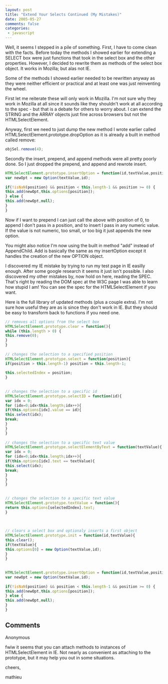 ```yaml
---
layout: post
title: "Extend Your Selects Continued (My Mistakes)"
date: 2005-05-27
comments: false
categories:
 - javascript
---
```

Well, it seems I stepped in a pile of something. First, I have to come clean
with the facts. Before today the methods I showed earlier for extending a
SELECT box were just functions that took in the select box and the other
properties. However, I decided to rewrite them as methods of the select box
object. It works in Mozilla; but alas not IE.  
  
Some of the methods I showed earlier needed to be rewritten anyway as they
were neither efficient or practical and at least one was just reinventing the
wheel.  
  
First let me reiterate these will only work in Mozilla. I'm not sure why they
work in Mozilla at all since it sounds like they shouldn't work at all
according to the spec - but that is a debate for others to worry about. I can
extend the STRING and the ARRAY objects just fine across browsers but not the
HTMLSelectElement.  
  
Anyway, first we need to just dump the new method I wrote earlier called
HTMLSelectElement.prototype.dropOption as it is already a built in method
called remove:  
  
```js  
objSel.remove(4);  
```  
  
Secondly the insert, prepend, and append methods were all pretty poorly done.
So I just dropped the prepend, and append and rewrote insert.  
  
```js  
HTMLSelectElement.prototype.insertOption = function(id,textValue,position){  
var newOpt = new Option(textValue,id);  
  
if(!isNaN(position) && position < this.length-1 && position >= 0) {  
this.add(newOpt,this.options[position]);  
} else {  
this.add(newOpt,null);  
}  
}  
```  
  
Now if I want to prepend I can just call the above with position of 0, to
append I don't pass in a position, and to insert I pass in any numeric value.
If the value is not numeric, too small, or too big it just appends the new
option.  
  
You might also notice I'm now using the built in method "add" instead of
AppendChild. Add is basically the same as my insertOption except it handles
the creation of the new OPTION object.  
  
I discovered my IE mistake by trying to run my test page in IE easilly enough.
After some google research it seems it just isn't possible. I also discovered
my other mistakes by, now hold on here, reading the SPEC. That's right by
reading the DOM spec at the W3C page I was able to learn how stupid I am! You
can see the spec for the HTMLSelectElement if you want.  
  
Here is the full library of updated methods (plus a couple extra). I'm not
sure how useful they are as is since they don't work in IE. But they should be
easy to transform back to functions if you need one.  
  
```js  
// removes all options from the select box  
HTMLSelectElement.prototype.clear = function(){  
while (this.length > 0) {  
this.remove(0);  
}  
}  
  
// changes the selection to a specified position  
HTMLSelectElement.prototype.select = function(position){  
if(position > this.length-1) position = this.length-1;  
  
this.selectedIndex = position;  
}  
  
  
// changes the selection to a specific id  
HTMLSelectElement.prototype.selectID = function(id){  
var idx = 0;  
for (idx=0;idx<this.length;idx++){  
if(this.options[idx].value == id){  
this.select(idx);  
break;  
}  
}  
}  
  
// changes the selection to a specific text value  
HTMLSelectElement.prototype.selectElementByText = function(textValue){  
var idx = 0;  
for (idx=0;idx<this.length;idx++){  
if(this.options[idx].text == textValue){  
this.select(idx);  
break;  
}  
}  
}  
  
  
// changes the selection to a specific text value  
HTMLSelectElement.prototype.textValue = function(){  
return this.options[selectedIndex].text;  
}  
  
  
  
// clears a select box and optionaly inserts a first object  
HTMLSelectElement.prototype.init = function(id,textValue){  
this.clear();  
if(textValue){  
this.options[0] = new Option(textValue,id);  
}  
}  
  
  
HTMLSelectElement.prototype.insertOption = function(id,textValue,position){  
var newOpt = new Option(textValue,id);  
  
if(!isNaN(position) && position < this.length-1 && position >= 0) {  
this.add(newOpt,this.options[position]);  
} else {  
this.add(newOpt,null);  
}  
}  
```

## Comments

Anonymous

fwiw it seems that you can attach methods to instances of HTMLSelectElement in
IE. Not nearly as convenient as attaching to the prototype, but it may help
you out in some situations.  
  
cheers,  
  
mathieu

